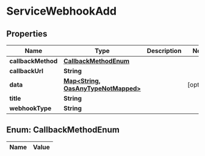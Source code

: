 

# ServiceWebhookAdd

## Properties

Name | Type | Description | Notes
------------ | ------------- | ------------- | -------------
**callbackMethod** | [**CallbackMethodEnum**](#CallbackMethodEnum) |  | 
**callbackUrl** | **String** |  | 
**data** | [**Map&lt;String, OasAnyTypeNotMapped&gt;**](OasAnyTypeNotMapped.md) |  |  [optional]
**title** | **String** |  | 
**webhookType** | **String** |  | 


## Enum: CallbackMethodEnum

Name | Value
---- | -----




